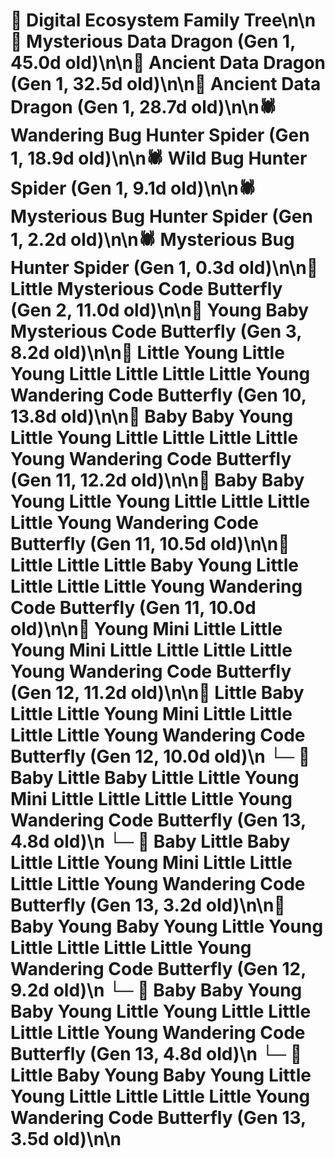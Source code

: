 # 🌳 Digital Ecosystem Family Tree\n\n🐉 Mysterious Data Dragon (Gen 1, 45.0d old)\n\n🐉 Ancient Data Dragon (Gen 1, 32.5d old)\n\n🐉 Ancient Data Dragon (Gen 1, 28.7d old)\n\n🕷️ Wandering Bug Hunter Spider (Gen 1, 18.9d old)\n\n🕷️ Wild Bug Hunter Spider (Gen 1, 9.1d old)\n\n🕷️ Mysterious Bug Hunter Spider (Gen 1, 2.2d old)\n\n🕷️ Mysterious Bug Hunter Spider (Gen 1, 0.3d old)\n\n🦋 Little Mysterious Code Butterfly (Gen 2, 11.0d old)\n\n🦋 Young Baby Mysterious Code Butterfly (Gen 3, 8.2d old)\n\n🦋 Little Young Little Young Little Little Little Little Young Wandering Code Butterfly (Gen 10, 13.8d old)\n\n🦋 Baby Baby Young Little Young Little Little Little Little Young Wandering Code Butterfly (Gen 11, 12.2d old)\n\n🦋 Baby Baby Young Little Young Little Little Little Little Young Wandering Code Butterfly (Gen 11, 10.5d old)\n\n🦋 Little Little Little Baby Young Little Little Little Little Young Wandering Code Butterfly (Gen 11, 10.0d old)\n\n🦋 Young Mini Little Little Young Mini Little Little Little Little Young Wandering Code Butterfly (Gen 12, 11.2d old)\n\n🦋 Little Baby Little Little Young Mini Little Little Little Little Young Wandering Code Butterfly (Gen 12, 10.0d old)\n  └─ 🦋 Baby Little Baby Little Little Young Mini Little Little Little Little Young Wandering Code Butterfly (Gen 13, 4.8d old)\n  └─ 🦋 Baby Little Baby Little Little Young Mini Little Little Little Little Young Wandering Code Butterfly (Gen 13, 3.2d old)\n\n🦋 Baby Young Baby Young Little Young Little Little Little Little Young Wandering Code Butterfly (Gen 12, 9.2d old)\n  └─ 🦋 Baby Baby Young Baby Young Little Young Little Little Little Little Young Wandering Code Butterfly (Gen 13, 4.8d old)\n  └─ 🦋 Little Baby Young Baby Young Little Young Little Little Little Little Young Wandering Code Butterfly (Gen 13, 3.5d old)\n\n